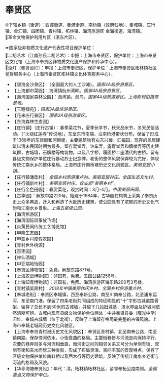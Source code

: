 # 奉贤区  
🌐下辖乡镇（街道）：西渡街道、奉浦街道、南桥镇（政府驻地）、奉城镇、庄行镇、金汇镇、四团镇、青村镇、柘林镇、海湾旅游区 金海街道、海湾镇。  
🚩革命文物保护利用片区（浙东片区）。  
  
⏩国家级非物质文化遗产代表性项目保护单位：  
🔸二胡艺术（江南孙氏二胡艺术）：申报：上海市奉贤区，保护单位：上海市奉贤区文化馆（上海市奉贤区非物质文化遗产保护和传承中心）。  
🔸滚灯（奉贤滚灯）：申报：上海市奉贤区，保护单位：上海市奉贤区柘林镇社区党群服务中心（上海市奉贤区柘林镇文化体育服务中心）。  
  
* 【碧海金沙景区】：（全国最大的人工沙滩）。*国家4A级旅游景区。*  
* 【上海都市菜园】：海湾镇杭州湾畔。*国家4A级旅游景区。*  
* 【海湾国家森林公园】：海湾镇。观鸟。*国家4A级旅游景区。上海影视拍摄取景地。*  
* 【玉穗绿苑】：*国家3A级旅游景区。*  
* 【花米庄行景区】：*国家3A级旅游景区。*  
* 【东海森林生态园】  
* 【庄行镇】（庄行古镇）：春季菜花节，夏季伏羊节，秋天品米节，冬天民俗活动。（“火烧红莲寺”传说地）。东至东市南端，沿南桥港带状分布。保留了形成于1368年的东西街和河南街，主要建筑物有右东兴楼，汇福园，现存的民居建筑以清末民国时期为最多。留存混堂弄，油车弄，露胥堂弄和牌楼弄等历史建筑群，古城墙，石牌楼等构筑物，以及八字桥，履匝桥二座清代的古桥。留有县级文物保护单位庄行暴动烈士纪念碑。老街的整体风貌保弃较为完好，体现传统江南水乡的整体格局。上海市庄行南桥塘历史文化风貌区。*美丽宜居小镇。*  
* 【庄行镇潘垫村】：*全国乡村旅游重点村。美丽宜居村庄。全国生态文化村。*  
* 【庄行镇新叶村】：*美丽宜居村庄。农业部“美丽乡村”。*  
* 【庄行金色田园】：春赏菜花，观赏时间：3月-4月。*中国美丽田园。*  
* 【古华园】：解放中路220号。始建于1984年，古华园在构筑上采集了奉贤历史上众多典故，迁入和再造了大批历史建筑，使公园具有了浓郁的历史文化气韵和江南水乡景象。*上海五星级公园。*  
* 【海湾旅游区】  
* 【海湾国际风筝放飞场】  
* 【炎黄民间传统工艺博览馆】  
* 【申隆生态园】  
* 【申亚乡村度假农园】  
* 【青村世外桃源】  
* 【百枣园】  
* 【神仙酒城】  
* 【申亚瑞地怡园】  
* 【奉贤区博物馆】：免费。解放东路871号。  
* 【上海农垦博物馆】：非国有，免费。五四公路1256号。  
* 【上海知青博物馆】：非国有，免费。海湾旅游区海乐路200号3号楼。  
* 【青村镇吴房村】：*2018年中国美丽休闲乡村。全国乡村旅游重点村。*  
* 【奉城老街】：奉贤区奉城镇，西至奉新公路，南至川南奉公路，北至浦东运河，东至南门港。保留了四条老街共同组成的特征明显的“十”字形古城道路骨架，留存了总长不到50米的古城墙，并留下几段旧城基，滨水界面及护城河依然清晰可辨。古城内现有县级文物保护单位两处：中共奉贤县委（曙光中学）旧址、奉城古城墙（位于北街），反映了上海留存格局最完整的古镇风貌。上海市奉城老城厢历史文化风貌区。  
* 【上海市奉贤青村港历史文化风貌区】：奉贤区青村镇，北至南奉公路，南至镇南路。保存傍河依水，小街盘曲的格局。主要街巷皆与河流走向保持平行，次要的巷弄则多与河流相垂直，而河街之间的相邻关系又可分为单侧有街、双侧有街和夹水而居三种类型，形成了布局灵活、空间丰富的景观特点。保存了区级文物保护单位南虹桥以及西木行等历史建筑。反映了传统江南水乡老街与河流的格局及风貌。  
* 【华亭海塘奉贤段】：年代：清。柘林镇柘林社区，紧邻奉柘公路南侧。*全国重点文物保护单位。*  